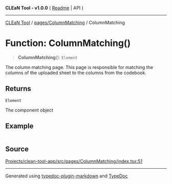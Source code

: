 **CLEaN Tool - v1.0.0** ( [Readme](../../../README.md) \| API )

***

[CLEaN Tool](../../../modules.md) / [pages/ColumnMatching](../README.md) / ColumnMatching

# Function: ColumnMatching()

> **ColumnMatching**(): `Element`

The column matching page.
This page is responsible for matching the columns of the uploaded sheet to the columns from the codebook.

## Returns

`Element`

The component object

## Example

```ts

```

## Source

[Projects/clean-tool-app/src/pages/ColumnMatching/index.tsx:51](https://github.com/yuckyh/clean-tool-app/)

***

Generated using [typedoc-plugin-markdown](https://www.npmjs.com/package/typedoc-plugin-markdown) and [TypeDoc](https://typedoc.org/)
